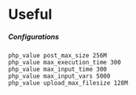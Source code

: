 # Useful

##### Configurations

```shell
php_value post_max_size 256M
php_value max_execution_time 300
php_value max_input_time 300
php_value max_input_vars 5000
php_value upload_max_filesize 128M
```
